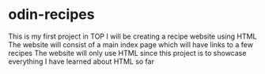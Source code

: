 # odin-recipes
This is my first project in TOP 
I will be creating a recipe website using HTML
The website will consist of a main index page which will have links to a few recipes
The website will only use HTML since this project is to showcase everything I have learned about HTML so far
